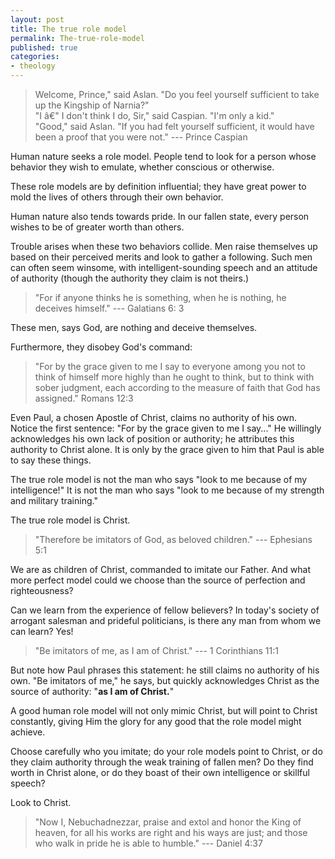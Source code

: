 ```yaml
---
layout: post
title: The true role model
permalink: The-true-role-model
published: true
categories:
- theology
---
```


> Welcome, Prince," said Aslan. "Do you feel yourself sufficient to take
> up the Kingship of Narnia?"  
>  "I â€" I don't think I do, Sir," said Caspian. "I'm only a kid."  
>  "Good," said Aslan. "If you had felt yourself sufficient, it would
> have been a proof that you were not." --- Prince Caspian

Human nature seeks a role model. People tend to look for a person whose
behavior they wish to emulate, whether conscious or otherwise.

These role models are by definition influential; they have great power
to mold the lives of others through their own behavior.

Human nature also tends towards pride. In our fallen state, every person
wishes to be of greater worth than others.

Trouble arises when these two behaviors collide. Men raise themselves up
based on their perceived merits and look to gather a following. Such men
can often seem winsome, with intelligent-sounding speech and an attitude
of authority (though the authority they claim is not theirs.)

> "For if anyone thinks he is something, when he is nothing, he deceives
> himself." --- Galatians 6: 3

These men, says God, are nothing and deceive themselves.

Furthermore, they disobey God's command:

> "For by the grace given to me I say to everyone among you not to think
> of himself more highly than he ought to think, but to think with sober
> judgment, each according to the measure of faith that God has
> assigned." Romans 12:3

Even Paul, a chosen Apostle of Christ, claims no authority of his own.
Notice the first sentence: "For by the grace given to me I say..." He
willingly acknowledges his own lack of position or authority; he
attributes this authority to Christ alone. It is only by the grace given
to him that Paul is able to say these things.

The true role model is not the man who says "look to me because of my
intelligence!" It is not the man who says "look to me because of my
strength and military training."

The true role model is Christ.

> "Therefore be imitators of God, as beloved children." --- Ephesians
> 5:1

We are as children of Christ, commanded to imitate our Father. And what
more perfect model could we choose than the source of perfection and
righteousness?

Can we learn from the experience of fellow believers? In today's society
of arrogant salesman and prideful politicians, is there any man from
whom we can learn? Yes!

> "Be imitators of me, as I am of Christ." --- 1 Corinthians 11:1

But note how Paul phrases this statement: he still claims no authority
of his own. "Be imitators of me," he says, but quickly acknowledges
Christ as the source of authority: "**as I am of Christ.**"

A good human role model will not only mimic Christ, but will point to
Christ constantly, giving Him the glory for any good that the role model
might achieve.

Choose carefully who you imitate; do your role models point to Christ,
or do they claim authority through the weak training of fallen men? Do
they find worth in Christ alone, or do they boast of their own
intelligence or skillful speech?

Look to Christ.

> "Now I, Nebuchadnezzar, praise and extol and honor the King of heaven,
> for all his works are right and his ways are just; and those who walk
> in pride he is able to humble." --- Daniel 4:37

